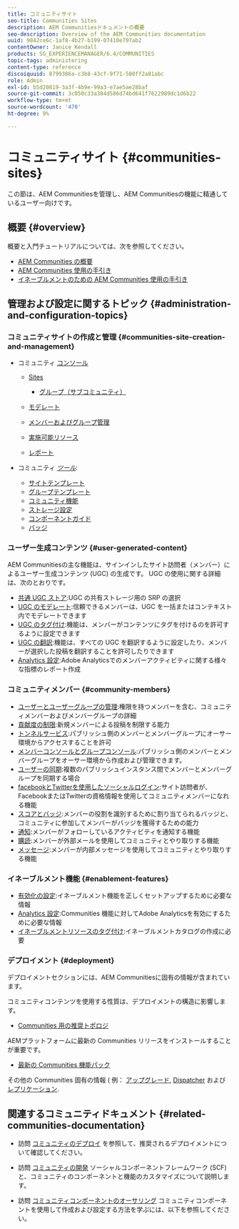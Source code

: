 ```yaml
---
title: コミュニティサイト
seo-title: Communities Sites
description: AEM Communitiesドキュメントの概要
seo-description: Overview of the AEM Communities documentation
uuid: 9842ce6c-1af8-4b27-b199-07410e797ab2
contentOwner: Janice Kendall
products: SG_EXPERIENCEMANAGER/6.4/COMMUNITIES
topic-tags: administering
content-type: reference
discoiquuid: 8799386a-c3b8-43cf-9f71-580ff2a81abc
role: Admin
exl-id: b5d20819-3a3f-4b9e-99a3-e7ae5ae28baf
source-git-commit: 3c050c33a384d586d74bd641f7622989dc1d6b22
workflow-type: tm+mt
source-wordcount: '470'
ht-degree: 9%

---
```


# コミュニティサイト {#communities-sites}

この節は、AEM Communitiesを管理し、AEM Communitiesの機能に精通しているユーザー向けです。

## 概要 {#overview}

概要と入門チュートリアルについては、次を参照してください。

* [AEM Communities の概要](overview.md)
* [AEM Communities 使用の手引き](getting-started.md)
* [イネーブルメントのための AEM Communities 使用の手引き](getting-started-enablement.md)

## 管理および設定に関するトピック {#administration-and-configuration-topics}

### コミュニティサイトの作成と管理 {#communities-site-creation-and-management}

* コミュニティ [コンソール](consoles.md)

   * [Sites](sites-console.md)

      * [グループ（サブコミュニティ）](groups.md)
   * [モデレート](moderation.md)
   * [メンバーおよびグループ管理](members.md)
   * [実施可能リソース](resources.md)
   * [レポート](reports.md)


* コミュニティ [*ツール*](tools.md):

   * [サイトテンプレート](sites.md)
   * [グループテンプレート](tools-groups.md)
   * [コミュニティ機能](functions.md)
   * [ストレージ設定](srp-config.md)
   * [コンポーネントガイド](components-guide.md)
   * [バッジ](badges.md)


### ユーザー生成コンテンツ {#user-generated-content}

AEM Communitiesの主な機能は、サインインしたサイト訪問者（メンバー）によるユーザー生成コンテンツ (UGC) の生成です。 UGC の使用に関する詳細は、次のとおりです。

* [共通 UGC ストア](working-with-srp.md):UGC の共有ストレージ用の SRP の選択
* [UGC のモデレート](moderate-ugc.md):信頼できるメンバーは、UGC を一括またはコンテキスト内でモデレートできます
* [UGC のタグ付け](tag-ugc.md):機能は、メンバーがコンテンツにタグを付けるのを許可するように設定できます
* [UGC の翻訳](translate-ugc.md):機能は、すべての UGC を翻訳するように設定したり、メンバーが選択した投稿を翻訳することを許可したりできます
* [Analytics 設定](analytics.md):Adobe Analyticsでのメンバーアクティビティに関する様々な指標のレポート作成

### コミュニティメンバー {#community-members}

* [ユーザーとユーザーグループの管理](users.md):権限を持つメンバーを含む、コミュニティメンバーおよびメンバーグループの詳細
* [貢献度の制限](limits.md):新規メンバーによる投稿を制限する能力
* [トンネルサービス](deploy-communities.md#tunnel-service-on-author):パブリッシュ側のメンバーとメンバーグループにオーサー環境からアクセスすることを許可
* [メンバーコンソールとグループコンソール](members.md):パブリッシュ側のメンバーとメンバーグループをオーサー環境から作成および管理できます。
* [ユーザーの同期](sync.md):複数のパブリッシュインスタンス間でメンバーとメンバーグループを同期する場合
* [facebookとTwitterを使用したソーシャルログイン](social-login.md):サイト訪問者が、FacebookまたはTwitterの資格情報を使用してコミュニティメンバーになれる機能
* [スコアとバッジ](implementing-scoring.md):メンバーの役割を識別するために割り当てられるバッジと、コミュニティに参加してメンバーがバッジを獲得するための能力
* [通知](notifications.md):メンバーがフォローしているアクティビティを通知する機能
* [購読](subscriptions.md):メンバーが外部メールを使用してコミュニティとやり取りする機能
* [メッセージ](messaging.md):メンバーが内部メッセージを使用してコミュニティとやり取りする機能

### イネーブルメント機能 {#enablement-features}

* [有効化の設定](enablement.md):イネーブルメント機能を正しくセットアップするために必要な情報
* [Analytics 設定](analytics.md):Communities 機能に対してAdobe Analyticsを有効にするために必要な情報
* [イネーブルメントリソースのタグ付け](tag-resources.md):イネーブルメントカタログの作成に必要

### デプロイメント {#deployment}

デプロイメントセクションには、AEM Communitiesに固有の情報が含まれています。

コミュニティコンテンツを使用する性質は、デプロイメントの構造に影響します。

* [Communities 用の推奨トポロジ](topologies.md)

AEMプラットフォームに最新の Communities リリースをインストールすることが重要です。

* [最新の Communities 機能パック](deploy-communities.md#latestfeaturepack)

その他の Communities 固有の情報 ( 例： [アップグレード](upgrade.md), [Dispatcher](dispatcher.md) および [レプリケーション](deploy-communities.md#replication-agents-on-author).

## 関連するコミュニティドキュメント {#related-communities-documentation}

* 訪問 [コミュニティのデプロイ](deploy-communities.md) を参照して、推奨されるデプロイメントについて確認してください。

* 訪問 [コミュニティの開発](communities.md) ソーシャルコンポーネントフレームワーク (SCF) と、コミュニティのコンポーネントと機能のカスタマイズについて説明します。

* 訪問 [コミュニティコンポーネントのオーサリング](author-communities.md) コミュニティコンポーネントを使用して作成および設定する方法を学ぶには、以下を参照してください。
